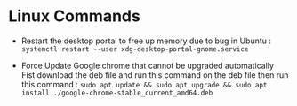 # Linux Commands

- Restart the desktop portal to free up memory due to bug in Ubuntu :
`systemctl restart --user xdg-desktop-portal-gnome.service`

- Force Update Google chrome that cannot be upgraded automatically
Fist download the deb file and run this command on the deb file then run this command : 
`sudo apt update && sudo apt upgrade && sudo apt install ./google-chrome-stable_current_amd64.deb`